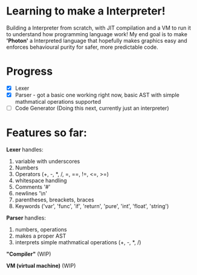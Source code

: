 # Learning to make a Interpreter!

Building a Interpreter from scratch, with JIT compilation and a VM to run it to understand how programming language work!
My end goal is to make **'Photon'** a Interpreted language that hopefully makes graphics easy and enforces behavioural purity for safer, more predictable code.

# Progress

- [x] Lexer
- [x] Parser - got a basic one working right now, basic AST with simple mathmatical operations supported
- [ ] Code Generator (Doing this next, currently just an interpreter)

# Features so far:
**Lexer** handles:
1. variable with underscores
2. Numbers
3. Operators (+, -, *, /, =, ==, !=, <=, >=)
4. whitespace handling
5. Comments '#'
6. newlines '\n'
7. parentheses, breackets, braces
8. Keywords ('var', 'func', 'if', 'return', 'pure', 'int', 'float', 'string')

**Parser** handles:
1. numbers, operations
2. makes a proper AST
3. interprets simple mathmatical operations (+, -, *, /)

**"Compiler"**
(WIP)

**VM (virtual machine)**
(WIP)